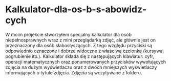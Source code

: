 # Kalkulator-dla-os-b-s-abowidz-cych
W moim projekcie stworzyłem specjalny kalkulator dla osób niepełnosprawnych wraz z mini przeglądarką zdjęć, ale głównie jest on przeznaczony dla osób słabosłyszących. Z tego względu przyciski są odpowiednio oznaczone i dobrze widoczne z właściwą czcionką (kursywa, pogrubienie itp.). Kalkulator składa się z następujących klawiatur: cyfr, operacji matematycznych oraz ponumerowanych przycisków wywołujących zdjęcia na dużym wyświetlaczu oraz z dwóch mniejszych wyświetlaczy informujących o tytule zdjęcia. Zdjęcia są wczytywane z folderu.
